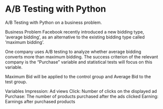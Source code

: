 # A/B Testing with Python
A/B Testing with Python on a business problem.

Business Problem
Facebook recently introduced a new bidding type, ‘average bidding’, as an alternative to the existing bidding type called ‘maximum bidding’.

One company uses A/B testing to analyze whether average bidding converts more than maximum bidding. The success criterion of the relevant company is the “Purchase” variable and statistical tests will focus on this variable.

Maximum Bid will be applied to the control group and Average Bid to the test group.

Variables
Impression: Ad views
Click: Number of clicks on the displayed ad
Purchase: The number of products purchased after the ads clicked
Earning: Earnings after purchased products

